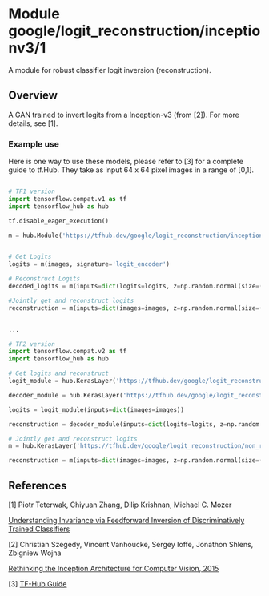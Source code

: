# Module google/logit_reconstruction/inceptionv3/1

A module for robust classifier logit inversion (reconstruction).

<!-- asset-path: internal -->
<!-- fine-tunable: false -->
<!-- format: hub -->
<!-- task: image-generator -->
<!-- network-architecture: biggan -->
<!-- dataset: imagenet -->

## Overview

A GAN trained to invert logits from a Inception-v3 (from [2]). For more details,
see [1].

### Example use

Here is one way to use these models, please refer to [3] for a complete guide to
tf.Hub. They take as input 64 x 64 pixel images in a range of [0,1].

```python

# TF1 version
import tensorflow.compat.v1 as tf
import tensorflow_hub as hub

tf.disable_eager_execution()

m = hub.Module('https://tfhub.dev/google/logit_reconstruction/inceptionv3/1')


# Get Logits
logits = m(images, signature='logit_encoder')

# Reconstruct Logits
decoded_logits = m(inputs=dict(logits=logits, z=np.random.normal(size=(1,120))), signature='logit_decoder')

#Jointly get and reconstruct logits
reconstruction = m(inputs=dict(images=images, z=np.random.normal(size=(1,120))))


...

# TF2 version
import tensorflow.compat.v2 as tf
import tensorflow_hub as hub

# Get logits and reconstruct
logit_module = hub.KerasLayer('https://tfhub.dev/google/logit_reconstruction/inceptionv3/1', signature='logit_encoder')

decoder_module = hub.KerasLayer('https://tfhub.dev/google/logit_reconstruction/inceptionv3/1', signature='logit_decoder')

logits = logit_module(inputs=dict(images=images))

reconstruction = decoder_module(inputs=dict(logits=logits, z=np.random.normal(size=(1,120))))

# Jointly get and reconstruct logits
m = hub.KerasLayer('https://tfhub.dev/google/logit_reconstruction/non_robust/1')

reconstruction = m(inputs=dict(images=images, z=np.random.normal(size=(1,120))))

```

## References

[1] Piotr Teterwak, Chiyuan Zhang, Dilip Krishnan, Michael C. Mozer

[Understanding Invariance via Feedforward Inversion of Discriminatively Trained
Classifiers](https://arxiv.org/abs/2103.07470)

[2] Christian Szegedy, Vincent Vanhoucke, Sergey Ioffe, Jonathon Shlens,
Zbigniew Wojna

[Rethinking the Inception Architecture for Computer Vision, 2015](https://arxiv.org/abs/1512.00567)

[3] [TF-Hub Guide](https://www.tensorflow.org/hub)
